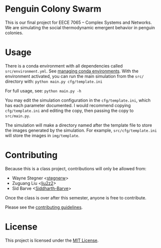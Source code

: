 # Penguin Colony Swarm
This is our final project for EECE 7065 – Complex Systems and Networks.
We are simulating the social thermodynamic emergent behavior in penguin
colonies.

# Usage
There is a conda environment with all dependencies called `src/environment.yml`.
See [managing conda environments](https://docs.conda.io/projects/conda/en/latest/user-guide/tasks/manage-environments.html).
With the environment activated, you can run the main simulation from the `src/` directory with:
`python main.py cfg/template.ini`

For full usage, see:
`python main.py -h`

You may edit the simulation configuration in the `cfg/template.ini`, which has each parameter documented.
I would recommend copying `cfg/template.ini` and editing the copy, then passing the copy to `src/main.py`.

The simulation will make a directory named after the template file to store the images generated by the simulation.
For example, `src/cfg/template.ini` will store the images in `img/template`.

# Contributing
Because this is a class project, contributions will only be allowed from:
- Wayne Stegner <[stegnerw](https://github.com/stegnerw)>
- Zuguang Liu <[liu2z2](https://github.com/liu2z2)>
- Sid Barve <[Siddharth-Barve](https://github.com/Siddharth-Barve)>

Once the class is over after this semester, anyone is free to contribute.

Please see the [contributing guidelines](docs/CONTRIBUTING.md).

# License
This project is licensed under the [MIT License](LICENSE.md).

